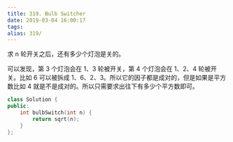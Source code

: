 ```yaml
---
title: 319. Bulb Switcher
date: 2019-03-04 16:00:17
tags:
alias: 319/
---
```


求 n 轮开关之后，还有多少个灯泡是关的。

<!--more-->

可以发现，第 3 个灯泡会在 1、3 轮被开关，第 4 个灯泡会在 1、2、4 轮被开关。比如 6 可以被拆成 1、6、2、3。所以它的因子都是成对的，但是如果是平方数比如 4 就是不是成对的。所以只需要求出往下有多少个平方数即可。

```cpp
class Solution {
public:
    int bulbSwitch(int n) {
        return sqrt(n);
    }
};
```
